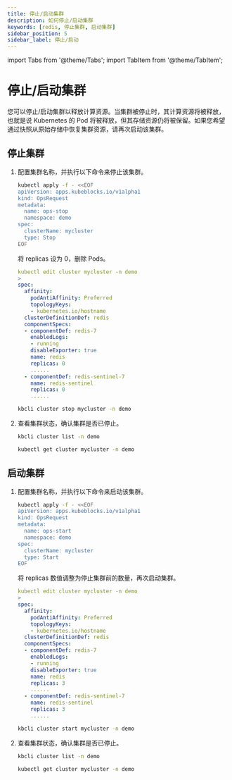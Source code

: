 ```yaml
---
title: 停止/启动集群
description: 如何停止/启动集群
keywords: [redis, 停止集群, 启动集群]
sidebar_position: 5
sidebar_label: 停止/启动
---
```


import Tabs from '@theme/Tabs';
import TabItem from '@theme/TabItem';

# 停止/启动集群

您可以停止/启动集群以释放计算资源。当集群被停止时，其计算资源将被释放，也就是说 Kubernetes 的 Pod 将被释放，但其存储资源仍将被保留。如果您希望通过快照从原始存储中恢复集群资源，请再次启动该集群。

## 停止集群

1. 配置集群名称，并执行以下命令来停止该集群。

    <Tabs>

    <TabItem value="OpsRequest" label="OpsRequest" default>

    ```bash
    kubectl apply -f - <<EOF
    apiVersion: apps.kubeblocks.io/v1alpha1
    kind: OpsRequest
    metadata:
      name: ops-stop
      namespace: demo
    spec:
      clusterName: mycluster
      type: Stop
    EOF
    ```

    </TabItem>

    <TabItem value="编辑集群 YAML 文件" label="编辑集群 YAML 文件">

    将 replicas 设为 0，删除 Pods。

    ```yaml
    kubectl edit cluster mycluster -n demo
    >
    spec:
      affinity:
        podAntiAffinity: Preferred
        topologyKeys:
        - kubernetes.io/hostname
      clusterDefinitionDef: redis
      componentSpecs:
      - componentDef: redis-7
        enabledLogs:
        - running
        disableExporter: true
        name: redis
        replicas: 0
        ......
      - componentDef: redis-sentinel-7
        name: redis-sentinel
        replicas: 0
        ......
    ```

    </TabItem>

    <TabItem value="kbcli" label="kbcli">

    ```bash
    kbcli cluster stop mycluster -n demo
    ```

    </TabItem>

    </Tabs>

2. 查看集群状态，确认集群是否已停止。

    <Tabs>

    <TabItem value="kbcli" label="kbcli">

    ```bash
    kbcli cluster list -n demo
    ```

    </TabItem>

    <TabItem value="kubectl" label="kubectl" default>

    ```bash
    kubectl get cluster mycluster -n demo
    ```

    </TabItem>

    </Tabs>

## 启动集群

1. 配置集群名称，并执行以下命令来启动该集群。  

    <Tabs>

    <TabItem value="OpsRequest" label="OpsRequest" default>

    ```bash
    kubectl apply -f - <<EOF
    apiVersion: apps.kubeblocks.io/v1alpha1
    kind: OpsRequest
    metadata:
      name: ops-start
      namespace: demo
    spec:
      clusterName: mycluster
      type: Start
    EOF 
    ```

    </TabItem>

    <TabItem value="编辑集群 YAML 文件" label="编辑集群 YAML 文件">

    将 replicas 数值调整为停止集群前的数量，再次启动集群。

    ```yaml
    kubectl edit cluster mycluster -n demo
    >
    spec:
      affinity:
        podAntiAffinity: Preferred
        topologyKeys:
        - kubernetes.io/hostname
      clusterDefinitionDef: redis
      componentSpecs:
      - componentDef: redis-7
        enabledLogs:
        - running
        disableExporter: true
        name: redis
        replicas: 3
        ......
      - componentDef: redis-sentinel-7
        name: redis-sentinel
        replicas: 3
        ......
    ```

    </TabItem>

    <TabItem value="kbcli" label="kbcli">

    ```bash
    kbcli cluster start mycluster -n demo
    ```

    </TabItem>

    </Tabs>

2. 查看集群状态，确认集群是否已停止。

    <Tabs>

    <TabItem value="kbcli" label="kbcli">

    ```bash
    kbcli cluster list -n demo
    ```

    </TabItem>

    <TabItem value="kubectl" label="kubectl" default>

    ```bash
    kubectl get cluster mycluster -n demo
    ```

    </TabItem>

    </Tabs>
